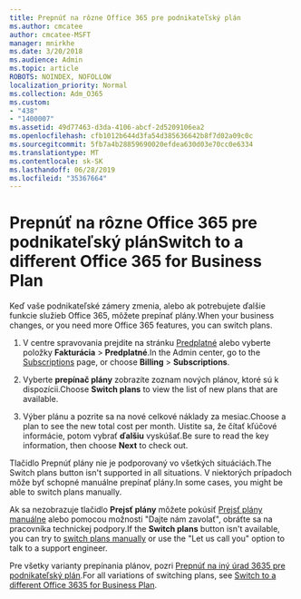 ```yaml
---
title: Prepnúť na rôzne Office 365 pre podnikateľský plán
ms.author: cmcatee
author: cmcatee-MSFT
manager: mnirkhe
ms.date: 3/20/2018
ms.audience: Admin
ms.topic: article
ROBOTS: NOINDEX, NOFOLLOW
localization_priority: Normal
ms.collection: Adm_O365
ms.custom:
- "438"
- "1400007"
ms.assetid: 49d77463-d3da-4106-abcf-2d5209106ea2
ms.openlocfilehash: cfb1012b644d3fa54d385636642b8f7d02a09c0c
ms.sourcegitcommit: 5fb7a4b28859690020efdea630d03e70cc0e6334
ms.translationtype: MT
ms.contentlocale: sk-SK
ms.lasthandoff: 06/28/2019
ms.locfileid: "35367664"
---
```

# <a name="switch-to-a-different-office-365-for-business-plan"></a><span data-ttu-id="5a710-102">Prepnúť na rôzne Office 365 pre podnikateľský plán</span><span class="sxs-lookup"><span data-stu-id="5a710-102">Switch to a different Office 365 for Business Plan</span></span>

<span data-ttu-id="5a710-103">Keď vaše podnikateľské zámery zmenia, alebo ak potrebujete ďalšie funkcie služieb Office 365, môžete prepínať plány.</span><span class="sxs-lookup"><span data-stu-id="5a710-103">When your business changes, or you need more Office 365 features, you can switch plans.</span></span>
  
1. <span data-ttu-id="5a710-104">V centre spravovania prejdite na stránku [Predplatné](https://go.microsoft.com/fwlink/p/?linkid=842054) alebo vyberte položky **Fakturácia** \> **Predplatné**.</span><span class="sxs-lookup"><span data-stu-id="5a710-104">In the Admin center, go to the [Subscriptions](https://go.microsoft.com/fwlink/p/?linkid=842054) page, or choose **Billing** \> **Subscriptions**.</span></span>

2. <span data-ttu-id="5a710-105">Vyberte **prepínač plány** zobrazíte zoznam nových plánov, ktoré sú k dispozícii.</span><span class="sxs-lookup"><span data-stu-id="5a710-105">Choose **Switch plans** to view the list of new plans that are available.</span></span>

3. <span data-ttu-id="5a710-106">Výber plánu a pozrite sa na nové celkové náklady za mesiac.</span><span class="sxs-lookup"><span data-stu-id="5a710-106">Choose a plan to see the new total cost per month.</span></span> <span data-ttu-id="5a710-107">Uistite sa, že čítať kľúčové informácie, potom vybrať **ďalšiu** vyskúšať.</span><span class="sxs-lookup"><span data-stu-id="5a710-107">Be sure to read the key information, then choose **Next** to check out.</span></span>

<span data-ttu-id="5a710-108">Tlačidlo Prepnúť plány nie je podporovaný vo všetkých situáciách.</span><span class="sxs-lookup"><span data-stu-id="5a710-108">The Switch plans button isn't supported in all situations.</span></span> <span data-ttu-id="5a710-109">V niektorých prípadoch môže byť schopné manuálne prepínať plány.</span><span class="sxs-lookup"><span data-stu-id="5a710-109">In some cases, you might be able to switch plans manually.</span></span>
  
<span data-ttu-id="5a710-110">Ak sa nezobrazuje tlačidlo **Prejsť plány** môžete pokúsiť [Prejsť plány manuálne](https://support.office.com/article/eb0d0680-5677-41a0-8c46-4b9d47f1c209) alebo pomocou možnosti "Dajte nám zavolať", obráťte sa na pracovníka technickej podpory.</span><span class="sxs-lookup"><span data-stu-id="5a710-110">If the **Switch plans** button isn't available, you can try to [switch plans manually](https://support.office.com/article/eb0d0680-5677-41a0-8c46-4b9d47f1c209) or use the "Let us call you" option to talk to a support engineer.</span></span>
  
<span data-ttu-id="5a710-111">Pre všetky varianty prepínania plánov, pozri [Prepnúť na iný úrad 3635 pre podnikateľský plán](https://support.office.com/article/49d77463-d3da-4106-abcf-2d5209106ea2).</span><span class="sxs-lookup"><span data-stu-id="5a710-111">For all variations of switching plans, see [Switch to a different Office 3635 for Business Plan](https://support.office.com/article/49d77463-d3da-4106-abcf-2d5209106ea2).</span></span>
  